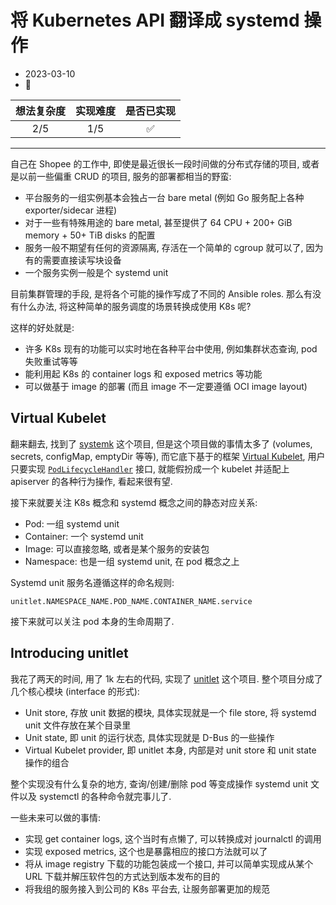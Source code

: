 # 将 Kubernetes API 翻译成 systemd 操作

* 2023-03-10
* 💼

| 想法复杂度 | 实现难度 | 是否已实现 |
|:-----:|:----:|:-----:|
|  2/5  | 1/5  |   ✅   |

---

自己在 Shopee 的工作中, 即使是最近很长一段时间做的分布式存储的项目, 或者是以前一些偏重 CRUD 的项目,
服务的部署都相当的野蛮:

* 平台服务的一组实例基本会独占一台 bare metal (例如 Go 服务配上各种 exporter/sidecar 进程)
* 对于一些有特殊用途的 bare metal, 甚至提供了 64 CPU + 200+ GiB memory + 50+ TiB disks 的配置
* 服务一般不期望有任何的资源隔离, 存活在一个简单的 cgroup 就可以了, 因为有的需要直接读写块设备
* 一个服务实例一般是个 systemd unit

目前集群管理的手段, 是将各个可能的操作写成了不同的 Ansible roles. 那么有没有什么办法, 将这种简单的服务调度的场景转换成使用
K8s 呢?

这样的好处就是:

* 许多 K8s 现有的功能可以实时地在各种平台中使用, 例如集群状态查询, pod 失败重试等等
* 能利用起 K8s 的 container logs 和 exposed metrics 等功能
* 可以做基于 image 的部署 (而且 image 不一定要遵循 OCI image layout)

## Virtual Kubelet

翻来翻去, 找到了 [systemk] 这个项目, 但是这个项目做的事情太多了 (volumes, secrets, configMap, emptyDir 等等),
而它底下基于的框架 [Virtual Kubelet], 用户只要实现 [`PodLifecycleHandler`] 接口, 就能假扮成一个 kubelet 并适配上
apiserver 的各种行为操作, 看起来很有望.

接下来就要关注 K8s 概念和 systemd 概念之间的静态对应关系:

* Pod: 一组 systemd unit
* Container: 一个 systemd unit
* Image: 可以直接忽略, 或者是某个服务的安装包
* Namespace: 也是一组 systemd unit, 在 pod 概念之上

Systemd unit 服务名遵循这样的命名规则:

```plaintext
unitlet.NAMESPACE_NAME.POD_NAME.CONTAINER_NAME.service
```

接下来就可以关注 pod 本身的生命周期了.

[systemk]: https://github.com/virtual-kubelet/systemk

[Virtual Kubelet]: https://github.com/virtual-kubelet/virtual-kubelet

[`PodLifecycleHandler`]: https://github.com/virtual-kubelet/virtual-kubelet/blob/v1.7.0/node/podcontroller.go#L47

## Introducing unitlet

我花了两天的时间, 用了 1k 左右的代码, 实现了 [unitlet] 这个项目. 整个项目分成了几个核心模块 (interface 的形式):

* Unit store, 存放 unit 数据的模块, 具体实现就是一个 file store, 将 systemd unit 文件存放在某个目录里
* Unit state, 即 unit 的运行状态, 具体实现就是 D-Bus 的一些操作
* Virtual Kubelet provider, 即 unitlet 本身, 内部是对 unit store 和 unit state 操作的组合

整个实现没有什么复杂的地方, 查询/创建/删除 pod 等变成操作 systemd unit 文件以及 systemctl 的各种命令就完事儿了.

一些未来可以做的事情:

* 实现 get container logs, 这个当时有点懒了, 可以转换成对 journalctl 的调用
* 实现 exposed metrics, 这个也是暴露相应的接口方法就可以了
* 将从 image registry 下载的功能包装成一个接口, 并可以简单实现成从某个 URL 下载并解压软件包的方式达到版本发布的目的
* 将我组的服务接入到公司的 K8s 平台去, 让服务部署更加的规范

[unitlet]: https://github.com/anqur/unitlet
